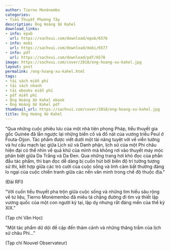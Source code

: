 ```yaml
---
author: Tierno Monénembo
categories:
- Tiểu Thuyết Phương Tây
description: Ông Hoàng Xứ Kahel
download_links:
- info: epub
  url: https://sachvui.com/download/epub/6576
- info: mobi
  url: https://sachvui.com/download/mobi/6577
- info: pdf
  url: https://sachvui.com/download/pdf/6578
image: https://sachvui.com/cover/2018/ong-hoang-xu-kahel.jpg
layout: post
permalink: /ong-hoang-xu-kahel.html
tags:
- tải sách miễn phí
- tải sách nhanh
- tải ebooks miễn phí
- pdf miễn phí
- Ông Hoàng Xứ Kahel ebook
- Ông Hoàng Xứ Kahel pdf
thumbnail_url: https://sachvui.com/cover/2018/ong-hoang-xu-kahel.jpg
title: Ông Hoàng Xứ Kahel
---
```


 <div class="item-desc text-justify"> <p>"Qua những cuộc phiêu lưu của một nhà tiên phong Pháp, tiểu thuyết gia gốc Guinée đã lần ngược lại những biến cố và đổ nát của vương triều Peul ở Fouta-Dijon. Tác phẩm được viết dưới một tài năng tuyệt vời về viễn tưởng và hư cấu mạch lạc giữa Lịch sử và Danh phận, lịch sử của một Phi châu hiện đại có thể nhìn về quá khứ của mình mà không rơi vào thuyết máy móc phân biệt giữa Da Trắng và Da Đen. Qua những trang hơi khó đọc của phần đầu tác phẩm, thì bạn đọc dễ dàng bị cuốn hút bởi biên độ trí tưởng tượng sử thi, kết hợp giữa các trò cười của cuộc sống và linh cảm bất thường đáng lo ngại của cuộc chiến tranh giữa các nền văn minh trong chế độ thuộc địa."</p><p>(Đài RFI)</p><p>"Với cuốn tiểu thuyết pha trộn giữa cuộc sống và những tìm hiểu sâu rộng về tư liệu, Tierno Monémembo đã miêu tả chặng đường đi tìm và thiết lập vương quốc của một con người kỳ tại, lập dỵ nhưng rất đáng mến của thế kỷ XIX."</p><p>(Tạp chí Văn Học)</p><p>"Một tác phẩm dữ dội đề cập đến thảm cảnh và những thăng trầm của lịch sử châu Phi..."</p><p>(Tạp chí Nouvel Observateur)</p> </div>
